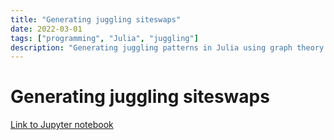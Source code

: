 ```yaml
---
title: "Generating juggling siteswaps"
date: 2022-03-01
tags: ["programming", "Julia", "juggling"]
description: "Generating juggling patterns in Julia using graph theory."
---
```

# Generating juggling siteswaps

[Link to Jupyter notebook](https://blog.jorisl.nl/media/siteswaps_julia/siteswaps_julia.html)
